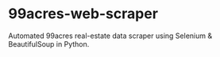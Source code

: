 # 99acres-web-scraper
Automated 99acres real-estate data scraper using Selenium &amp; BeautifulSoup in Python.
